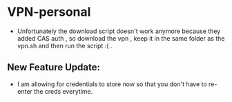 # VPN-personal
- Unfortunately the download script doesn't work anymore because they added CAS auth , so download the vpn , keep it in the same folder as the vpn.sh and then run the script :( . 

## New Feature Update:
- I am allowing for credentials to store now so that you don't have to re-enter the creds everytime.
